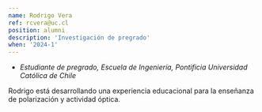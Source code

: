 ```yaml
---
name: Rodrigo Vera
ref: rcvera@uc.cl
position: alumni
description: 'Investigación de pregrado'
when: '2024-1'
---
```


- _Estudiante de pregrado, Escuela de Ingeniería, Pontificia Universidad Católica de Chile_

Rodrigo está desarrollando una experiencia educacional para la enseñanza de polarización y actividad óptica. 